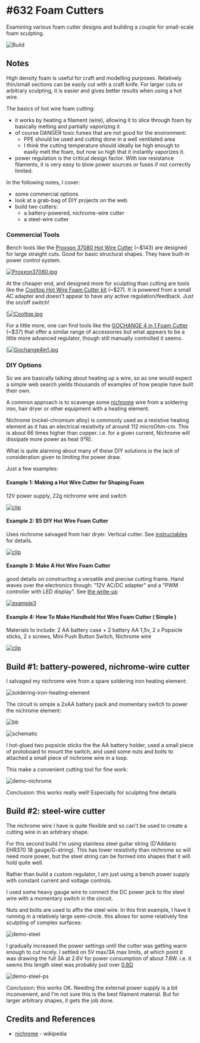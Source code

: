 # #632 Foam Cutters

Examining various foam cutter designs and building a couple for small-scale foam sculpting.

![Build](./assets/FoamCutter_build.jpg?raw=true)

## Notes

High density foam is useful for craft and modelling purposes.
Relatively thin/small sections can be easily cut with a craft knife.
For larger cuts or arbitrary sculpting, it is easier and gives better results when using a hot wire.

The basics of hot wire foam cutting:

* it works by heating a filament (wire), allowing it to slice through foam by basically melting and partially vaporizing it
* of course DANGER toxic fumes that are not good for the environment:
    * PPE should be used and cutting done in a well ventilated area
    * I think the cutting temperature should ideally be high enough to easily melt the foam, but now so high that it instantly vaporizes it.
* power regulation is the critical design factor. With low resistance filaments, it is very easy to blow power sources or fuses if not correctly limited.

In the following notes, I cover:

* some commercial options
* look at a grab-bag of DIY projects on the web
* build two cutters:
    * a battery-powered, nichrome-wire cutter
    * a steel-wire cutter

### Commercial Tools

Bench tools like the [Proxxon 37080 Hot Wire Cutter](https://amzn.to/3w9DWIr) (~$143) are designed
for large straight cuts. Good for basic structural shapes. They have built-in power control system.

[![Proxxon37080.jpg](./assets/Proxxon37080.jpg?raw=true)](https://amzn.to/3w9DWIr)

At the cheaper end, and designed more for sculpting than cutting are tools like the
[Cooltop Hot Wire Foam Cutter kit](https://amzn.to/3MSdUQz) (~$27).
It is powered from a small AC adapter and doesn't appear to have any active regulation/feedback. Just the on/off switch!

[[![Cooltop.jpg](./assets/Cooltop.jpg?raw=true)](https://amzn.to/3MSdUQz)

For a little more, one can find tools like the
[GOCHANGE 4 in 1 Foam Cutter](https://amzn.to/3KLy912) (~$37) that offer a similar range of accessories
but what appears to be a little more advanced regulator, though still manually controlled it seems.

[[![Gochange4in1.jpg](./assets/Gochange4in1.jpg?raw=true)](https://amzn.to/3KLy912)

### DIY Options

So we are basically talking about heating up a wire, so as one would expect a simple web search yields
thousands of examples of how people have built their own.

A common approach is to scavenge some [nichrome](https://en.wikipedia.org/wiki/Nichrome) wire from a soldering iron, hair dryer or other equipment with a heating element.

Nichrome (nickel-chromium alloy) is commonly used as a resistive heating element as it has  an electrical resistivity of around 112 microOhm-cm.
This is about 66 times higher than copper.
i.e. for a given current, Nichrome will dissipate more power as heat (I²R).

What is quite alarming about many of these DIY solutions is the lack of consideration given to limiting the power draw.

Just a few examples:

#### Example 1: Making a Hot Wire Cutter for Shaping Foam

12V power supply, 22g nichrome wire and switch

[![clip](https://img.youtube.com/vi/vXT49RqF6Qc/0.jpg)](https://www.youtube.com/watch?v=vXT49RqF6Qc)

#### Example 2: $5 DIY Hot Wire Foam Cutter

Uses nichrome salvaged from hair dryer.
Vertical cutter. See [instructables](https://www.instructables.com/5-DIY-Hot-Wire-Styrofoam-Cutter/) for details.

[![clip](https://img.youtube.com/vi/x3xGMw4wTy0/0.jpg)](https://www.youtube.com/watch?v=x3xGMw4wTy0)

#### Example 3: Make A Hot Wire Foam Cutter

good details on constructing a versatile and precise cutting frame. Hand waves over the electronics though:
"12V AC/DC adapter" and a "PWM controller with LED display".
See [the write-up](https://www.mistrymaketool.com/make-a-hot-wire-foam-cutter-diy-foam-cutter/)

[![example3](./assets/example3.jpg?raw=true)](https://www.mistrymaketool.com/make-a-hot-wire-foam-cutter-diy-foam-cutter/)

#### Example 4: How To Make Handheld Hot Wire Foam Cutter ( Simple )

Materials to include: 2 AA battery case + 2 battery AA 1,5v, 2 x Popsicle sticks, 2 x screws, Mini Push Button Switch, Nichrome wire

[![clip](https://img.youtube.com/vi/FEMZZWjRDdw/0.jpg)](https://www.youtube.com/watch?v=FEMZZWjRDdw)

## Build #1: battery-powered, nichrome-wire cutter

I salvaged my nichrome wire from a spare soldering iron heating element:

![soldering-iron-heating-element](./assets/soldering-iron-heating-element.jpg?raw=true)

The circuit is simple a 2xAA battery pack and momentary switch to power the nichrome element:

![bb](./assets/FoamCutter_bb.jpg?raw=true)

![schematic](./assets/FoamCutter_schematic.jpg?raw=true)

I hot-glued two popsicle sticks the the AA battery holder, used a small piece of protoboard to mount the switch,
and used some nuts and bolts to attached a small piece of nichrome wire in a loop.

This make a convenient cutting tool for fine work:

![demo-nichrome](./assets/demo-nichrome.jpg?raw=true)

Conclusion: this works really well! Especially for sculpting fine details

## Build #2: steel-wire cutter

The nichrome wire I have is quite flexible and so can't be used to create a cutting wire in an arbitrary shape.

For this second build I'm using stainless steel guitar string (D'Addario EHR370 18 gauge/G-string).
This has lower resistivity than nichrome so will need more power, but the steel string can be formed into shapes that it will hold quite well.

Rather than build a custom regulator, I am just using a bench power supply with constant current and voltage controls.

I used some heavy gauge wire to connect the DC power jack to the steel wire with a momentary switch in the circuit.

Nuts and bolts are used to affix the steel wire. In this first example, I have it running in a relatively large semi-circle.
this allows for some relatively fine sculpting of complex surfaces:

![demo-steel](./assets/demo-steel.jpg?raw=true)

I gradually increased the power settings until the cutter was getting warm enough to cut nicely.
I settled on 5V max/3A max limits, at which point it was drawing the full 3A at 2.6V for power consumption of about 7.8W.
i.e. it seems this length steel was probably just over [0.8Ω](https://www.wolframalpha.com/input?i=2.6V%2F3A)

![demo-steel-ps](./assets/demo-steel-ps.jpg?raw=true)

Conclusion: this works OK. Needing the external power supply is a bit inconvenient, and I'm not sure this is the best filament material. But for larger arbitrary shapes, it gets the job done.

## Credits and References

* [nichrome](https://en.wikipedia.org/wiki/Nichrome) - wikipedia
